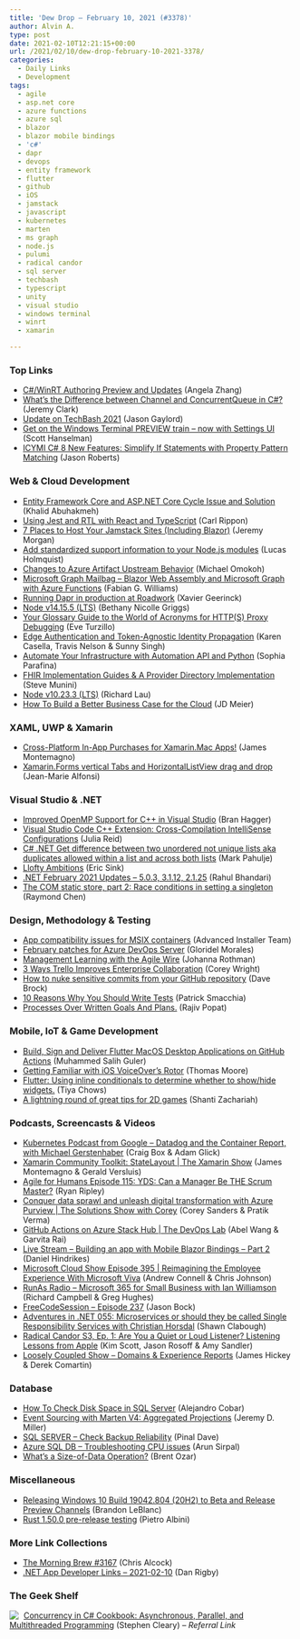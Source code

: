 ```yaml
---
title: 'Dew Drop – February 10, 2021 (#3378)'
author: Alvin A.
type: post
date: 2021-02-10T12:21:15+00:00
url: /2021/02/10/dew-drop-february-10-2021-3378/
categories:
  - Daily Links
  - Development
tags:
  - agile
  - asp.net core
  - azure functions
  - azure sql
  - blazor
  - blazor mobile bindings
  - 'c#'
  - dapr
  - devops
  - entity framework
  - flutter
  - github
  - iOS
  - jamstack
  - javascript
  - kubernetes
  - marten
  - ms graph
  - node.js
  - pulumi
  - radical candor
  - sql server
  - techbash
  - typescript
  - unity
  - visual studio
  - windows terminal
  - winrt
  - xamarin

---
```

### <a name="top"></a>Top Links

  * <a href="https://blogs.windows.com/windowsdeveloper/2021/02/09/c-winrt-authoring-preview-and-updates/?WT.mc_id=WD-MVP-4025064" target="_blank" rel="noopener">C#/WinRT Authoring Preview and Updates</a> (Angela Zhang)
  * <a href="https://jeremybytes.blogspot.com/2021/02/whats-difference-between-channel-and.html" target="_blank" rel="noopener">What&#8217;s the Difference between Channel and ConcurrentQueue in C#?</a> (Jeremy Clark)
  * <a href="https://www.techbash.com/blog/2021/02/09/update-on-techbash-2021" target="_blank" rel="noopener">Update on TechBash 2021</a> (Jason Gaylord)
  * <a href="http://feeds.hanselman.com/~/643868758/0/scotthanselman~Get-on-the-Windows-Terminal-PREVIEW-train-now-with-Settings-UI" target="_blank" rel="noopener">Get on the Windows Terminal PREVIEW train &#8211; now with Settings UI</a> (Scott Hanselman)
  * <a href="http://dontcodetired.com/blog/post/ICYMI-C-8-New-Features-Simplify-If-Statements-with-Property-Pattern-Matching" target="_blank" rel="noopener">ICYMI C# 8 New Features: Simplify If Statements with Property Pattern Matching</a> (Jason Roberts)



### <a name="web"></a>Web & Cloud Development

  * <a href="https://khalidabuhakmeh.com/ef-core-and-aspnet-core-cycle-issue-and-solution" target="_blank" rel="noopener">Entity Framework Core and ASP.NET Core Cycle Issue and Solution</a> (Khalid Abuhakmeh)
  * <a href="https://www.carlrippon.com/using-jest-and-rtl-with-react-typescript/" target="_blank" rel="noopener">Using Jest and RTL with React and TypeScript</a> (Carl Rippon)
  * <a href="http://feedproxy.google.com/~r/geekswithblogs/~3/lneZdsN5zvY/7-places-to-host-your-jamstack-sites-including-blazor.aspx" target="_blank" rel="noopener">7 Places to Host Your Jamstack Sites (Including Blazor)</a> (Jeremy Morgan)
  * <a href="https://developers.redhat.com/blog/2021/02/10/add-standardized-support-information-to-your-node-js-modules/" target="_blank" rel="noopener">Add standardized support information to your Node.js modules</a> (Lucas Holmquist)
  * <a href="https://devblogs.microsoft.com/devops/changes-to-azure-artifact-upstream-behavior/?WT.mc_id=DOP-MVP-4025064" target="_blank" rel="noopener">Changes to Azure Artifact Upstream Behavior</a> (Michael Omokoh)
  * <a href="https://developer.microsoft.com/en-us/graph/blogs/microsoft-graph-mailbag-blazor-web-assembly-and-microsoft-graph-with-azure-functions/?WT.mc_id=DOP-MVP-4025064" target="_blank" rel="noopener">Microsoft Graph Mailbag – Blazor Web Assembly and Microsoft Graph with Azure Functions</a> (Fabian G. Williams)
  * <a href="https://blog.dapr.io/posts/2021/02/09/running-dapr-in-production-at-roadwork/" target="_blank" rel="noopener">Running Dapr in production at Roadwork</a> (Xavier Geerinck)
  * <a href="https://nodejs.org/en/blog/release/v14.15.5" target="_blank" rel="noopener">Node v14.15.5 (LTS)</a> (Bethany Nicolle Griggs)
  * <a href="https://www.telerik.com/blogs/glossary-guide-to-world-of-acronyms-https-proxy-debugging" target="_blank" rel="noopener">Your Glossary Guide to the World of Acronyms for HTTP(S) Proxy Debugging</a> (Eve Turzillo)
  * <a href="https://netflixtechblog.com/edge-authentication-and-token-agnostic-identity-propagation-514e47e0b602?source=rss----2615bd06b42e---4" target="_blank" rel="noopener">Edge Authentication and Token-Agnostic Identity Propagation</a> (Karen Casella, Travis Nelson & Sunny Singh)
  * <a href="https://www.pulumi.com/blog/automation-api-python/" target="_blank" rel="noopener">Automate Your Infrastructure with Automation API and Python</a> (Sophia Parafina)
  * <a href="https://blog.heliossoftware.com/fhir-implementation-guides-a-provider-directory-implementation-3eed4b2f146b?source=rss----9b1b9ed586ce---4" target="_blank" rel="noopener">FHIR Implementation Guides & A Provider Directory Implementation</a> (Steve Munini)
  * <a href="https://nodejs.org/en/blog/release/v10.23.3" target="_blank" rel="noopener">Node v10.23.3 (LTS)</a> (Richard Lau)
  * <a href="https://jdmeier.com/how-to-build-a-better-business-case/" target="_blank" rel="noopener">How To Build a Better Business Case for the Cloud</a> (JD Meier)



### <a name="silverlight"></a>XAML, UWP & Xamarin

  * <a href="https://montemagno.com/cross-platform-in-app-purchases-for-xamarin-mac-apps/" target="_blank" rel="noopener">Cross-Platform In-App Purchases for Xamarin.Mac Apps!</a> (James Montemagno)
  * <a href="https://www.sharpnado.com/xamarin-forms-vertical-tabs/" target="_blank" rel="noopener">Xamarin.Forms vertical Tabs and HorizontalListView drag and drop</a> (Jean-Marie Alfonsi)



### <a name="dotnet"></a>Visual Studio & .NET

  * <a href="https://devblogs.microsoft.com/cppblog/improved-openmp-support-for-cpp-in-visual-studio/?WT.mc_id=DOP-MVP-4025064" target="_blank" rel="noopener">Improved OpenMP Support for C++ in Visual Studio</a> (Bran Hagger)
  * <a href="https://devblogs.microsoft.com/cppblog/visual-studio-code-c-extension-cross-compilation-intellisense-configurations/?WT.mc_id=DOP-MVP-4025064" target="_blank" rel="noopener">Visual Studio Code C++ Extension: Cross-Compilation IntelliSense Configurations</a> (Julia Reid)
  * <a href="http://feedproxy.google.com/~r/MetadataConsulting/~3/72L6TwDPVRg/CSharp-dotNet-Get-difference-between-two-unordered-not-unique-lists-aka-duplicates-allowed-within-a-list-and-across-both-lists.html" target="_blank" rel="noopener">C# .NET Get difference between two unordered not unique lists aka duplicates allowed within a list and across both lists</a> (Mark Pahulje)
  * <a href="https://ericsink.com/entries/llofty_ambitions.html" target="_blank" rel="noopener">Llofty Ambitions</a> (Eric Sink)
  * <a href="https://devblogs.microsoft.com/dotnet/net-february-2021/?WT.mc_id=DOP-MVP-4025064" target="_blank" rel="noopener">.NET February 2021 Updates – 5.0.3, 3.1.12, 2.1.25</a> (Rahul Bhandari)
  * <a href="https://devblogs.microsoft.com/oldnewthing/20210209-00/?p=104835" target="_blank" rel="noopener">The COM static store, part 2: Race conditions in setting a singleton</a> (Raymond Chen)



### <a name="design"></a>Design, Methodology & Testing

  * <a href="https://www.advancedinstaller.com/webinar-app-compatibility-issues-msix.html" target="_blank" rel="noopener">App compatibility issues for MSIX containers</a> (Advanced Installer Team)
  * <a href="https://devblogs.microsoft.com/devops/february-patches-for-azure-devops-server/?WT.mc_id=DOP-MVP-4025064" target="_blank" rel="noopener">February patches for Azure DevOps Server</a> (Gloridel Morales)
  * <a href="http://feedproxy.google.com/~r/ManagingProductDevelopment/~3/pOM-UqrDwOg/" target="_blank" rel="noopener">Management Learning with the Agile Wire</a> (Johanna Rothman)
  * <a href="https://blog.trello.com/3-ways-trello-improves-enterprise-collaboration" target="_blank" rel="noopener">3 Ways Trello Improves Enterprise Collaboration</a> (Corey Wright)
  * <a href="https://daveabrock.com/2021/02/09/nuke-sensitive-commits-from-github" target="_blank" rel="noopener">How to nuke sensitive commits from your GitHub repository</a> (Dave Brock)
  * <a href="https://blog.ndepend.com/10-reasons-why-you-should-write-tests/" target="_blank" rel="noopener">10 Reasons Why You Should Write Tests</a> (Patrick Smacchia)
  * <a href="https://www.thousandtyone.com/blog/ProcessesOverWrittenGoalsAndPlans.aspx" target="_blank" rel="noopener">Processes Over Written Goals And Plans.</a> (Rajiv Popat)



### <a name="mobile"></a>Mobile, IoT & Game Development

  * <a href="https://medium.com/flutter-community/build-sign-and-deliver-flutter-macos-desktop-applications-on-github-actions-5d9b69b0469c?source=rss----86fb29d7cc6a---4" target="_blank" rel="noopener">Build, Sign and Deliver Flutter MacOS Desktop Applications on GitHub Actions</a> (Muhammed Salih Guler)
  * <a href="https://www.bignerdranch.com/blog/getting-familiar-with-ios-voiceovers-rotor/" target="_blank" rel="noopener">Getting Familiar with iOS VoiceOver’s Rotor</a> (Thomas Moore)
  * <a href="https://medium.com/flutter-community/flutter-using-inline-conditionals-to-determine-whether-to-show-hide-widgets-1185fedc8ab2?source=rss----86fb29d7cc6a---4" target="_blank" rel="noopener">Flutter: Using inline conditionals to determine whether to show/hide widgets.</a> (Tiya Chows)
  * <a href="https://blogs.unity3d.com/2021/02/09/a-lightning-round-of-great-tips-for-2d-games/" target="_blank" rel="noopener">A lightning round of great tips for 2D games</a> (Shanti Zachariah)



### <a name="podcasts"></a>Podcasts, Screencasts & Videos

  * <a href="https://kubernetespodcast.com/episode/137-datadog-and-the-container-report/" target="_blank" rel="noopener">Kubernetes Podcast from Google &#8211; Datadog and the Container Report, with Michael Gerstenhaber</a> (Craig Box & Adam Glick)
  * <a href="https://channel9.msdn.com/Shows/XamarinShow/Xamarin-Community-Toolkit-StateLayout?WT.mc_id=DOP-MVP-4025064" target="_blank" rel="noopener">Xamarin Community Toolkit: StateLayout | The Xamarin Show</a> (James Montemagno & Gerald Versluis)
  * <a href="https://ryanripley.com/episode-115-yds-can-a-manager-be-the-scrum-master/" target="_blank" rel="noopener">Agile for Humans Episode 115: YDS: Can a Manager Be THE Scrum Master?</a> (Ryan Ripley)
  * <a href="https://channel9.msdn.com/Shows/The-Solutions-Show-With-Corey/Conquer-data-sprawl-and-unleash-digital-transformation-with-Azure-Purview?WT.mc_id=DOP-MVP-4025064" target="_blank" rel="noopener">Conquer data sprawl and unleash digital transformation with Azure Purview | The Solutions Show with Corey</a> (Corey Sanders & Pratik Verma)
  * <a href="https://channel9.msdn.com/Shows/DevOps-Lab/GitHub-Actions-on-Azure-Stack-Hub?WT.mc_id=DOP-MVP-4025064" target="_blank" rel="noopener">GitHub Actions on Azure Stack Hub | The DevOps Lab</a> (Abel Wang & Garvita Rai)
  * <a href="https://danielhindrikes.se/index.php/2021/02/09/live-stream-building-an-app-with-mobile-blazor-bindings-part-2/" target="_blank" rel="noopener">Live Stream – Building an app with Mobile Blazor Bindings – Part 2</a> (Daniel Hindrikes)
  * <a href="http://feeds.microsoftcloudshow.com/~r/microsoftcloudshowepisodes/~3/F8KHNtzh1SQ/" target="_blank" rel="noopener">Microsoft Cloud Show Episode 395 | Reimagining the Employee Experience With Microsoft Viva</a> (Andrew Connell & Chris Johnson)
  * <a href="http://feedproxy.google.com/~r/RunaAsRadioWma/~3/E5CELyzj2FM/default.aspx" target="_blank" rel="noopener">RunAs Radio &#8211; Microsoft 365 for Small Business with Ian Williamson</a> (Richard Campbell & Greg Hughes)
  * <a href="http://www.youtube.com/watch?v=U5lJLdu1V-8" target="_blank" rel="noopener">FreeCodeSession &#8211; Episode 237</a> (Jason Bock)
  * <a href="https://devchat.tv/adventures-in-dotnet/net-055-microservices-or-should-they-be-called-single-responsibility-services-w-christian-horsdal/" target="_blank" rel="noopener">Adventures in .NET 055: Microservices or should they be called Single Responsibility Services with Christian Horsdal</a> (Shawn Clabough)
  * <a href="https://www.radicalcandor.com/podcast/quiet-or-loud-listener" target="_blank" rel="noopener">Radical Candor S3, Ep. 1: Are You a Quiet or Loud Listener? Listening Lessons from Apple</a> (Kim Scott, Jason Rosoff & Amy Sandler)
  * <a href="http://www.youtube.com/watch?v=nmvadY1OPOQ" target="_blank" rel="noopener">Loosely Coupled Show &#8211; Domains & Experience Reports</a> (James Hickey & Derek Comartin)



### <a name="sql"></a>Database

  * <a href="http://feedproxy.google.com/~r/MSSQLTips-LatestSqlServerTips/~3/Ynb-z6oOHqE/" target="_blank" rel="noopener">How To Check Disk Space in SQL Server</a> (Alejandro Cobar)
  * <a href="https://jeremydmiller.com/2021/02/09/event-sourcing-with-marten-v4-aggregated-projections/" target="_blank" rel="noopener">Event Sourcing with Marten V4: Aggregated Projections</a> (Jeremy D. Miller)
  * <a href="https://blog.sqlauthority.com/2021/02/10/sql-server-check-backup-reliability/?utm_source=rss&utm_medium=rss&utm_campaign=sql-server-check-backup-reliability" target="_blank" rel="noopener">SQL SERVER – Check Backup Reliability</a> (Pinal Dave)
  * <a href="https://blobeater.blog/2021/02/10/azure-sql-db-troubleshooting-cpu-issues/" target="_blank" rel="noopener">Azure SQL DB – Troubleshooting CPU issues</a> (Arun Sirpal)
  * <a href="http://feedproxy.google.com/~r/BrentOzar-SqlServerDba/~3/dYNpD02NFrw/" target="_blank" rel="noopener">What’s a Size-of-Data Operation?</a> (Brent Ozar)



### <a name="misc"></a>Miscellaneous

  * <a href="https://blogs.windows.com/windows-insider/2021/02/09/releasing-windows-10-build-19042-804-20h2-to-beta-and-release-preview-channels/?WT.mc_id=WD-MVP-4025064" target="_blank" rel="noopener">Releasing Windows 10 Build 19042.804 (20H2) to Beta and Release Preview Channels</a> (Brandon LeBlanc)
  * <a href="https://blog.rust-lang.org/inside-rust/2021/02/09/1.50.0-prerelease.html" target="_blank" rel="noopener">Rust 1.50.0 pre-release testing</a> (Pietro Albini)



### <a name="links"></a>More Link Collections

  * <a href="http://feedproxy.google.com/~r/ReflectivePerspective/~3/GRHcRK6zEfQ/" target="_blank" rel="noopener">The Morning Brew #3167</a> (Chris Alcock)
  * <a href="https://links.danrigby.com/2021/02/app-developer-links-2021-02-10/" target="_blank" rel="noopener">.NET App Developer Links &#8211; 2021-02-10</a> (Dan Rigby)



### <a name="shelf"></a>The Geek Shelf

<a href="https://www.amazon.com/dp/1449367569/?tag=amavin-20" target="_blank" rel="noopener"><img decoding="async" align="left" style="margin: 0px 5px 0px 0px; border: 0px currentcolor; border-image: none; float: left; display: inline; background-image: none;" src="https://m.media-amazon.com/images/I/51QnnIC25sL._SS135_.jpg" border="0" /></a>&nbsp;<a href="https://www.amazon.com/dp/1449367569/?tag=amavin-20" target="_blank" rel="noopener">Concurrency in C# Cookbook: Asynchronous, Parallel, and Multithreaded Programming</a> (Stephen Cleary) _&#8211; Referral Link_